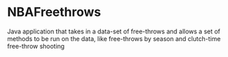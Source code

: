 # NBAFreethrows
Java application that takes in a data-set of free-throws and allows a set of methods to be run on the data, like free-throws by season and clutch-time free-throw shooting
